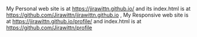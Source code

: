 My Personal web site is at https://jirawittn.github.io/ and its index.html is at https://github.com/Jirawittn/jirawittn.github.io , 
My Responsive web site is at https://jirawittn.github.io/profile/ and index.html is at https://github.com/Jirawittn/profile
